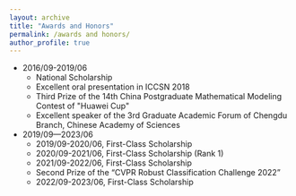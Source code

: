```yaml
---
layout: archive
title: "Awards and Honors"
permalink: /awards and honors/
author_profile: true
---
```


* 2016/09-2019/06
  * National Scholarship
  * Excellent oral presentation in ICCSN 2018
  * Third Prize of the 14th China Postgraduate Mathematical Modeling Contest of "Huawei Cup"
  * Excellent speaker of the 3rd Graduate Academic Forum of Chengdu Branch, Chinese Academy of Sciences
* 2019/09—2023/06
  * 2019/09-2020/06, First-Class Scholarship
  * 2020/09-2021/06, First-Class Scholarship (Rank 1)
  * 2021/09-2022/06, First-Class Scholarship
  * Second Prize of the “CVPR Robust Classification Challenge 2022”
  * 2022/09-2023/06, First-Class Scholarship 
